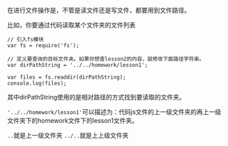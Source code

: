 在进行文件操作是，不管是读文件还是写文件，都要用到文件路径。

比如，你要通过代码读取某个文件夹的文件列表


```
// 引入fs模块
var fs = require('fs');

// 定义要查询的目标文件夹。如果你想查lesson2的内容，就修改下面路径字符串。
var dirPathString = '../../homework/lesson1';

var files = fs.readdir(dirPathString);
console.log(files);
```

其中dirPathString使用的是相对路径的方式找到要读取的文件夹。

`'../../homework/lesson1'`可以描述为：代码js文件的上一级文件夹的再上一级文件夹下的homework文件下的lesson1文件夹。

`..`就是上一级文件夹
`../..`就是上上级文件夹
